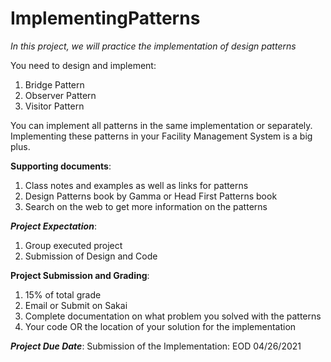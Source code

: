 # ImplementingPatterns

*In this project, we will practice the implementation of design patterns*

You need to design and implement:

1. Bridge Pattern
2. Observer Pattern
3. Visitor Pattern

You can implement all patterns in the same implementation or separately. Implementing these patterns in your Facility Management System is a big plus.

**Supporting documents**:

1. Class notes and examples as well as links for patterns
2. Design Patterns book by Gamma or Head First Patterns book
3. Search on the web to get more information on the patterns

***Project Expectation***:

1. Group executed project
2. Submission of Design and Code

****Project Submission and Grading****:

1. 15% of total grade
2. Email or Submit on Sakai
3. Complete documentation on what problem you solved with the patterns
4. Your code OR the location of your solution for the implementation

*****Project Due Date*****:
Submission of the Implementation: EOD 04/26/2021
